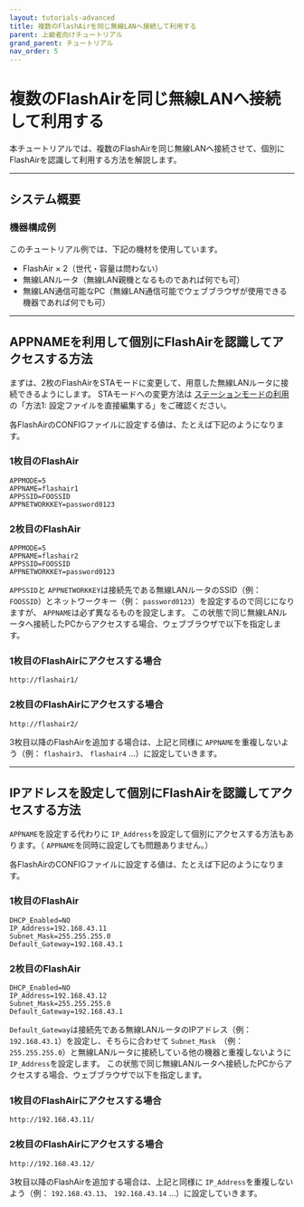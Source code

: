 ```yaml
---
layout: tutorials-advanced
title: 複数のFlashAirを同じ無線LANへ接続して利用する
parent: 上級者向けチュートリアル
grand_parent: チュートリアル
nav_order: 5
---
```


# 複数のFlashAirを同じ無線LANへ接続して利用する

本チュートリアルでは、複数のFlashAirを同じ無線LANへ接続させて、個別にFlashAirを認識して利用する方法を解説します。

---
## システム概要

### 機器構成例

このチュートリアル例では、下記の機材を使用しています。

* FlashAir × 2（世代・容量は問わない）
* 無線LANルータ（無線LAN親機となるものであれば何でも可）
* 無線LAN通信可能なPC（無線LAN通信可能でウェブブラウザが使用できる機器であれば何でも可）

---
## APPNAMEを利用して個別にFlashAirを認識してアクセスする方法

まずは、2枚のFlashAirをSTAモードに変更して、用意した無線LANルータに接続できるようにします。 STAモードへの変更方法は
[ステーションモードの利用](1)の「方法1: 設定ファイルを直接編集する」をご確認ください。

各FlashAirのCONFIGファイルに設定する値は、たとえば下記のようになります。

### 1枚目のFlashAir

    APPMODE=5
    APPNAME=flashair1
    APPSSID=FOOSSID
    APPNETWORKKEY=password0123

### 2枚目のFlashAir

    APPMODE=5
    APPNAME=flashair2
    APPSSID=FOOSSID
    APPNETWORKKEY=password0123

`APPSSID`と
`APPNETWORKKEY`は接続先である無線LANルータのSSID（例：
`FOOSSID`）とネットワークキー（例：
`password0123`）を設定するので同じになりますが、
`APPNAME`は必ず異なるものを設定します。 この状態で同じ無線LANルータへ接続したPCからアクセスする場合、ウェブブラウザで以下を指定します。

### 1枚目のFlashAirにアクセスする場合

    http://flashair1/

### 2枚目のFlashAirにアクセスする場合

    http://flashair2/

3枚目以降のFlashAirを追加する場合は、上記と同様に
`APPNAME`を重複しないよう（例：
`flashair3`、
`flashair4` …）に設定していきます。  

---
## IPアドレスを設定して個別にFlashAirを認識してアクセスする方法

`APPNAME`を設定する代わりに
`IP_Address`を設定して個別にアクセスする方法もあります。（
`APPNAME`を同時に設定しても問題ありません。）

各FlashAirのCONFIGファイルに設定する値は、たとえば下記のようになります。

### 1枚目のFlashAir

    DHCP_Enabled=NO
    IP_Address=192.168.43.11
    Subnet_Mask=255.255.255.0
    Default_Gateway=192.168.43.1

### 2枚目のFlashAir

    DHCP_Enabled=NO
    IP_Address=192.168.43.12
    Subnet_Mask=255.255.255.0
    Default_Gateway=192.168.43.1

`Default_Gateway`は接続先である無線LANルータのIPアドレス（例：
`192.168.43.1`）を設定し、そちらに合わせて
`Subnet_Mask`　（例：
`255.255.255.0`）と無線LANルータに接続している他の機器と重複しないように
`IP_Address`を設定します。 この状態で同じ無線LANルータへ接続したPCからアクセスする場合、ウェブブラウザで以下を指定します。

### 1枚目のFlashAirにアクセスする場合

    http://192.168.43.11/

### 2枚目のFlashAirにアクセスする場合

    http://192.168.43.12/

3枚目以降のFlashAirを追加する場合は、上記と同様に
`IP_Address`を重複しないよう（例：
`192.168.43.13`、
`192.168.43.14` …）に設定していきます。